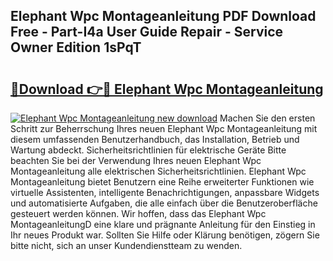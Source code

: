 ## Elephant Wpc Montageanleitung PDF Download Free - Part-I4a User Guide Repair - Service Owner Edition 1sPqT

# <h2><a href="http://df8tja.blite.top/?on=Elephant+Wpc+Montageanleitung">🔗Download 👉🔴 Elephant Wpc Montageanleitung</a></h2>

[![Elephant Wpc Montageanleitung new download](https://i.imgur.com/lujVjoI.png)](http://df8tja.blite.top/?on=Elephant+Wpc+Montageanleitung)
Machen Sie den ersten Schritt zur Beherrschung Ihres neuen Elephant Wpc Montageanleitung mit diesem umfassenden Benutzerhandbuch, das Installation, Betrieb und Wartung abdeckt. Sicherheitsrichtlinien für elektrische Geräte Bitte beachten Sie bei der Verwendung Ihres neuen Elephant Wpc Montageanleitung alle elektrischen Sicherheitsrichtlinien. Elephant Wpc Montageanleitung bietet Benutzern eine Reihe erweiterter Funktionen wie virtuelle Assistenten, intelligente Benachrichtigungen, anpassbare Widgets und automatisierte Aufgaben, die alle einfach über die Benutzeroberfläche gesteuert werden können. Wir hoffen, dass das Elephant Wpc MontageanleitungD eine klare und prägnante Anleitung für den Einstieg in Ihr neues Produkt war. Sollten Sie Hilfe oder Klärung benötigen, zögern Sie bitte nicht, sich an unser Kundendienstteam zu wenden.
